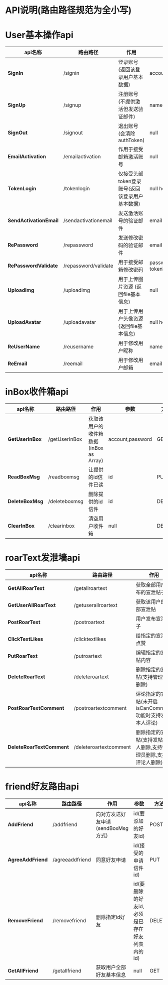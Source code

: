 # API说明(路由路径规范为全小写)

# User基本操作api

| api名称                   | 路由路径                 | 作用                          | 参数                     | 方法   |
| ----------------------- | -------------------- | --------------------------- | ---------------------- | ---- |
| **SignIn**              | /signin              | 登录账号(返回该登录用户基本数据)           | account,password       | POST |
| **SignUp**              | /signup              | 注册账号(不提供激活但发送验证邮件)          | name,email,password    | POST |
| **SignOut**             | /signout             | 退出账号(会清除authToken)          | null                   | PUT  |
| **EmailActivation**     | /emailactivation     | 作用于接受邮箱激活账号                 | null                   | POST |
| **TokenLogin**          | /tokenlogin          | 仅接受头部token登录账号(返回该登录用户基本数据) | null header-token      | POST |
| **SendActivationEmail** | /sendactivationemail | 发送激活账号的验证邮件                 | email                  | POST |
| **RePassword**          | /repassword          | 发送修改密码的验证邮件                 | email                  | POST |
| **RePasswordValidate**  | /repassword/validate | 用于接受邮箱修改密码                  | password header-tokenT | PUT  |
| **UploadImg**           | /uploadimg           | 用于上传图片资源 (返回file基本信息)       | null                   | POST |
| **UploadAvatar**        | /uploadavatar        | 用于上传用户头像资源 (返回file基本信息)     | null header-token      | POST |
| **ReUserName**          | /reusername          | 用于修改用户昵称                    | name header-token      | PUT  |
| **ReEmail**             | /reemail             | 用于修改用户邮箱                    | email header-token     | PUT  |

# inBox收件箱api

| api名称            | 路由路径          | 作用                          | 参数               | 方法     |
| ---------------- | ------------- | --------------------------- | ---------------- | ------ |
| **GetUserInBox** | /getUserInBox | 获取该用户的收件箱数据(inBox as Array) | account,password | GET    |
| **ReadBoxMsg**   | /readboxmsg   | 让提供的id信件已读                  | id               | PUT    |
| **DeleteBoxMsg** | /deleteboxmsg | 删除提供的id信件                   | id               | DELETE |
| **ClearInBox**   | /clearinbox   | 清空用户收件箱                     | null             | DELETE |

# roarText发泄墙api

| api名称                     | 路由路径                   | 作用                                   | 参数                                               | 方法     |
| ------------------------- | ---------------------- | ------------------------------------ | ------------------------------------------------ | ------ |
| **GetAllRoarText**        | /getallroartext        | 获取全部用户发布的宣泄帖子                        | null                                             | GET    |
| **GetUserAllRoarText**    | /getuserallroartext    | 获取该用户的全部宣泄贴                          | null                                             | GET    |
| **PostRoarText**          | /postroartext          | 用户发布宣泄帖子                             | text,isPublic,isShowUserName,isCanComment        | POST   |
| **ClickTextLikes**        | /clicktextlikes        | 给指定的宣泄帖点赞                            | textId,smil(bool),heart(bool)                    | PUT    |
| **PutRoarText**           | /putroartext           | 编辑指定的宣泄帖内容                           | textId,text,isPublic,isShowUserName,isCanComment | PUT    |
| **DeleteRoarText**        | /deleteroartext        | 删除指定的宣泄帖(支持管理员删除)                    | id                                               | DELETE |
| **PostRoarTextComment**   | /postroartextcomment   | 评论指定的宣泄帖(未开启isCanComment功能时支持发帖本人评论) | textId,commentText,isShowUserName                | POST   |
| **DeleteRoarTextComment** | /deleteroartextcomment | 删除指定的宣泄帖(支持发帖本人删除,支持管理员删除,支持评论人删除)   | roarTextId, commentId                            | DELETE |

# friend好友路由api

| api名称              | 路由路径            | 作用                      | 参数                          | 方法     |
| ------------------ | --------------- | ----------------------- | --------------------------- | ------ |
| **AddFriend**      | /addfriend      | 向对方发送好友申请(sendBoxMsg方式) | id(要添加的好友id)                | POST   |
| **AgreeAddFriend** | /agreeaddfriend | 同意好友申请                  | id(接受的申请信件id)               | PUT    |
| **RemoveFriend**   | /removefriend   | 删除指定id好友                | id(要删除的好友id,必须是已存在好友列表内的id) | DELETE |
| **GetAllFriend**   | /getallfriend   | 获取用户全部好友基本信息            | null                        | GET    |
